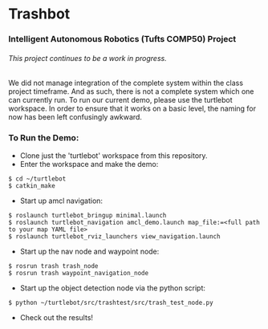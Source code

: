 # Trashbot
### Intelligent Autonomous Robotics (Tufts COMP50) Project

###### This project continues to be a work in progress.
 We did not manage integration of the complete system within the class project
 timeframe. And as such, there is not a complete system which one can currently
 run. To run our current demo, please use the turtlebot workspace. In order to ensure that it works on a basic level, the naming for now has been left confusingly awkward.

### To Run the Demo:

 * Clone just the 'turtlebot' workspace from this repository.
 * Enter the workspace and make the demo:
 ```
 $ cd ~/turtlebot
 $ catkin_make
 ```
 * Start up amcl navigation:

``` $ roslaunch turtlebot_bringup minimal.launch
$ roslaunch turtlebot_bringup minimal.launch
$ roslaunch turtlebot_navigation amcl_demo.launch map_file:=<full path to your map YAML file>
$ roslaunch turtlebot_rviz_launchers view_navigation.launch
```
* Start up the nav node and waypoint node:
```
$ rosrun trash trash_node
$ rosrun trash waypoint_navigation_node
```

* Start up the object detection node via the python script:

```
$ python ~/turtlebot/src/trashtest/src/trash_test_node.py
```

* Check out the results!



